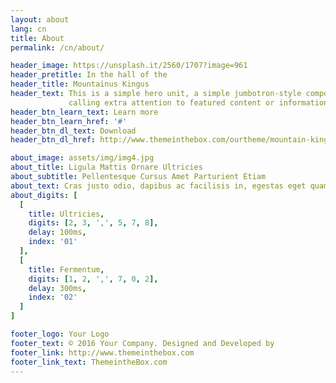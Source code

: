 ```yaml
---
layout: about
lang: cn
title: About
permalink: /cn/about/

header_image: https://unsplash.it/2560/1707?image=961
header_pretitle: In the hall of the
header_title: Mountainus Kingus
header_text: This is a simple hero unit, a simple jumbotron-style component for<br>
             calling extra attention to featured content or information.
header_btn_learn_text: Learn more
header_btn_learn_href: '#'
header_btn_dl_text: Download
header_btn_dl_href: http://www.themeinthebox.com/ourtheme/mountain-king-bootstrap-template/

about_image: assets/img/img4.jpg
about_title: Ligula Mattis Ornare Ultricies
about_subtitle: Pellentesque Cursus Amet Parturient Etiam
about_text: Cras justo odio, dapibus ac facilisis in, egestas eget quam. Donec id elit non mi porta gravida at eget metus. Nullam id dolor id nibh ultricies vehicula ut id elit.
about_digits: [
  [
    title: Ultricies,
    digits: [2, 3, ',', 5, 7, 8],
    delay: 100ms,
    index: '01'
  ],
  [
    title: Fermentum,
    digits: [1, 2, ',', 7, 0, 2],
    delay: 300ms,
    index: '02'
  ]
]

footer_logo: Your Logo
footer_text: © 2016 Your Company. Designed and Developed by
footer_link: http://www.themeinthebox.com
footer_link_text: ThemeintheBox.com
---
```

